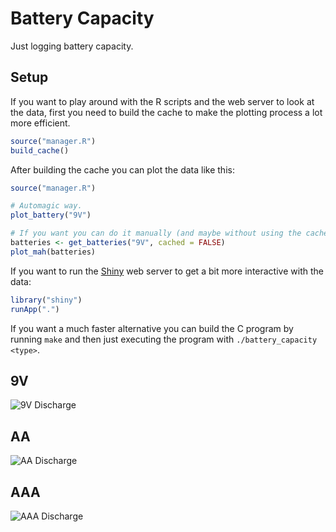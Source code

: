 # Battery Capacity

Just logging battery capacity.

## Setup

If you want to play around with the R scripts and the web server to look at the data, first you need to build the cache to make the plotting process a lot more efficient.

```r
source("manager.R")
build_cache()
```

After building the cache you can plot the data like this:

```r
source("manager.R")

# Automagic way.
plot_battery("9V")

# If you want you can do it manually (and maybe without using the cache)
batteries <- get_batteries("9V", cached = FALSE)
plot_mah(batteries)
```

If you want to run the [Shiny](http://shiny.rstudio.com/) web server to get a bit more interactive with the data:

```r
library("shiny")
runApp(".")
```

If you want a much faster alternative you can build the C program by running `make` and then just executing the program with `./battery_capacity <type>`.

## 9V

![9V Discharge](https://raw.githubusercontent.com/nathanpc/battery-capacity/master/exports/9V-Capacity.jpeg)

## AA

![AA Discharge](https://raw.githubusercontent.com/nathanpc/battery-capacity/master/exports/AA-Capacity.jpeg)

## AAA

![AAA Discharge](https://raw.githubusercontent.com/nathanpc/battery-capacity/master/exports/AAA-Capacity.jpeg)

